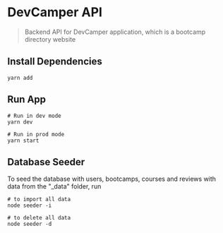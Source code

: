 # DevCamper API

> Backend API for DevCamper application, which is a bootcamp directory website


## Install Dependencies

```
yarn add
```

## Run App

```
# Run in dev mode
yarn dev

# Run in prod mode
yarn start
```

## Database Seeder

To seed the database with users, bootcamps, courses and reviews with data from the "_data" folder, run

```
# to import all data
node seeder -i

# to delete all data
node seeder -d
```